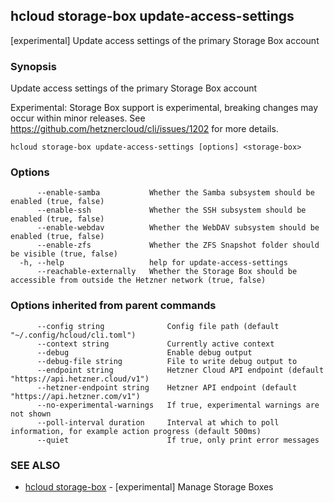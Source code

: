 ## hcloud storage-box update-access-settings

[experimental] Update access settings of the primary Storage Box account

### Synopsis

Update access settings of the primary Storage Box account

Experimental: Storage Box support is experimental, breaking changes may occur within minor releases.
See https://github.com/hetznercloud/cli/issues/1202 for more details.


```
hcloud storage-box update-access-settings [options] <storage-box>
```

### Options

```
      --enable-samba           Whether the Samba subsystem should be enabled (true, false)
      --enable-ssh             Whether the SSH subsystem should be enabled (true, false)
      --enable-webdav          Whether the WebDAV subsystem should be enabled (true, false)
      --enable-zfs             Whether the ZFS Snapshot folder should be visible (true, false)
  -h, --help                   help for update-access-settings
      --reachable-externally   Whether the Storage Box should be accessible from outside the Hetzner network (true, false)
```

### Options inherited from parent commands

```
      --config string              Config file path (default "~/.config/hcloud/cli.toml")
      --context string             Currently active context
      --debug                      Enable debug output
      --debug-file string          File to write debug output to
      --endpoint string            Hetzner Cloud API endpoint (default "https://api.hetzner.cloud/v1")
      --hetzner-endpoint string    Hetzner API endpoint (default "https://api.hetzner.com/v1")
      --no-experimental-warnings   If true, experimental warnings are not shown
      --poll-interval duration     Interval at which to poll information, for example action progress (default 500ms)
      --quiet                      If true, only print error messages
```

### SEE ALSO

* [hcloud storage-box](hcloud_storage-box.md)	 - [experimental] Manage Storage Boxes

